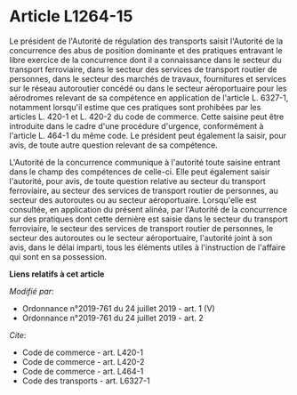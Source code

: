 # Article L1264-15

Le président de l'Autorité de régulation des transports saisit l'Autorité de la concurrence des abus de position dominante et
des pratiques entravant le libre exercice de la concurrence dont il a connaissance dans le secteur du transport ferroviaire,
dans le secteur des services de transport routier de personnes, dans le secteur des marchés de travaux, fournitures et
services sur le réseau autoroutier concédé ou dans le secteur aéroportuaire pour les aérodromes relevant de sa compétence en
application de l'article L. 6327-1, notamment lorsqu'il estime que ces pratiques sont prohibées par les articles  L. 420-1
et  L. 420-2  du code de commerce. Cette saisine peut être introduite dans le cadre d'une procédure d'urgence, conformément à
l'article L. 464-1 du même code. Le président peut également la saisir, pour avis, de toute autre question relevant de sa
compétence.

L'Autorité de la concurrence communique à l'autorité toute saisine entrant dans le champ des compétences de celle-ci. Elle
peut également saisir l'autorité, pour avis, de toute question relative au secteur du transport ferroviaire, au secteur des
services de transport routier de personnes, au secteur des autoroutes ou au secteur aéroportuaire. Lorsqu'elle est consultée,
en application du présent alinéa, par l'Autorité de la concurrence sur des pratiques dont cette dernière est saisie dans le
secteur du transport ferroviaire, le secteur des services de transport routier de personnes, le secteur des autoroutes ou le
secteur aéroportuaire, l'autorité joint à son avis, dans le délai imparti, tous les éléments utiles à l'instruction de
l'affaire qui sont en sa possession.

**Liens relatifs à cet article**

_Modifié par_:

  - Ordonnance n°2019-761 du 24 juillet 2019 - art. 1 (V)
  - Ordonnance n°2019-761 du 24 juillet 2019 - art. 2

_Cite_:

  - Code de commerce - art. L420-1
  - Code de commerce - art. L420-2
  - Code de commerce - art. L464-1
  - Code des transports - art. L6327-1
